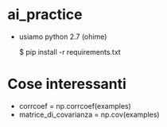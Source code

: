 # ai_practice
* usiamo python 2.7 (ohime)

    $ pip install -r requirements.txt

# Cose interessanti
* corrcoef = np.corrcoef(examples)
* matrice_di_covarianza = np.cov(examples)